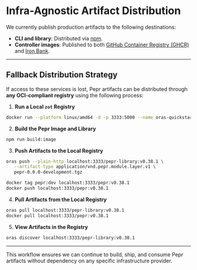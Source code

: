 # Infra-Agnostic Artifact Distribution

We currently publish production artifacts to the following destinations:

- **CLI and library**: Distributed via [npm](https://www.npmjs.com/package/pepr).
- **Controller images**: Published to both [GitHub Container Registry (GHCR)](https://github.com/defenseunicorns/pepr/pkgs/container/pepr%2Fcontroller) and [Iron Bank](https://registry1.dso.mil/harbor/projects/3/repositories/opensource%2Fdefenseunicorns%2Fpepr%2Fcontroller/artifacts-tab).

---

## Fallback Distribution Strategy

If access to these services is lost, Pepr artifacts can be distributed through **any OCI-compliant registry** using the following process:

1. **Run a Local `zot` Registry**

```bash
docker run --platform linux/amd64 -d -p 3333:5000 --name oras-quickstart ghcr.io/project-zot/zot-linux-amd64:latest
```

2. **Build the Pepr Image and Library**

```bash
npm run build:image
```

3. **Push Artifacts to the Local Registry**

```bash
oras push --plain-http localhost:3333/pepr-library:v0.38.1 \
   --artifact-type application/vnd.pepr.module.layer.v1 \
   pepr-0.0.0-development.tgz

docker tag pepr:dev localhost:3333/pepr:v0.38.1
docker push localhost:3333/pepr:v0.38.1
```

4. **Pull Artifacts from the Local Registry**

```bash
oras pull localhost:3333/pepr-library:v0.38.1 
docker pull localhost:3333/pepr:v0.38.1
```

5. **View Artifacts in the Registry**

```bash
oras discover localhost:3333/pepr-library:v0.38.1
```

---

This workflow ensures we can continue to build, ship, and consume Pepr artifacts without dependency on any specific infrastructure provider.
